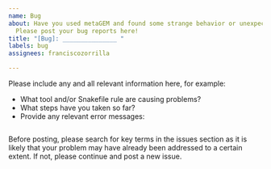 ```yaml
---
name: Bug
about: Have you used metaGEM and found some strange behavior or unexpected output?
  Please post your bug reports here!
title: "[Bug]: _______________ "
labels: bug
assignees: franciscozorrilla

---
```


Please include any and all relevant information here, for example:

* What tool and/or Snakefile rule are causing problems?
* What steps have you taken so far?
* Provide any relevant error messages:

```

```

Before posting, please search for key terms in the issues section as it is likely that your problem may have already been addressed to a certain extent. If not, please continue and post a new issue.
